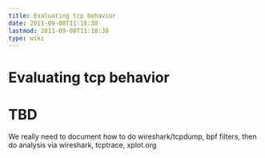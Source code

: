 ```yaml
---
title: Evaluating tcp behavior
date: 2011-09-08T11:18:38
lastmod: 2011-09-08T11:18:38
type: wiki
---
```

Evaluating tcp behavior
=======================

TBD
===

We really need to document how to do wireshark/tcpdump, bpf filters,
then do analysis via wireshark, tcptrace, xplot.org

